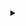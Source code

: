 <!-- body -->

<div align=center>

<details>

<summary></summary>

| ←Freq | [Pulls] | [Issues] | [PyPI] | [Gist] | [KeyBase] | [Greasy Fork] | Rare→ |
| :---- | :-----: | :------: | :----: | :----: | :-------: | :-----------: | ----: |

<details>

<summary></summary>

| GitHub Stats     |
| :--------------: |
| ![languages]     |
| ![contributions] |
| ![stats]         |

</details>

</details>

</div>

<!-- links -->

[Pulls]: https://github.com/pulls?q=is%3Aopen+is%3Apr+author%3Aeggplants+archived%3Afalse
[Issues]: https://github.com/issues?q=is%3Aopen+is%3Aissue+author%3Aeggplants+archived%3Afalse
[KeyBase]: https://keybase.io/egpl0
[Greasy Fork]: https://greasyfork.org/en/users/671442-eggplants
[PyPI]: https://pypi.org/user/eggplants/
[Gist]: https://gist.github.com/eggplants

<!-- s -->

[languages]: https://github-readme-stats.vercel.app/api/top-langs/?username=eggplants&layout=compact&hide=html,jupyter%20notebook,css
[contributions]: https://github-contribution-stats.vercel.app/api/?username=eggplants
[stats]: https://github-readme-stats.vercel.app/api?username=eggplants&count_private=true&show_icons=true&hide=stars
